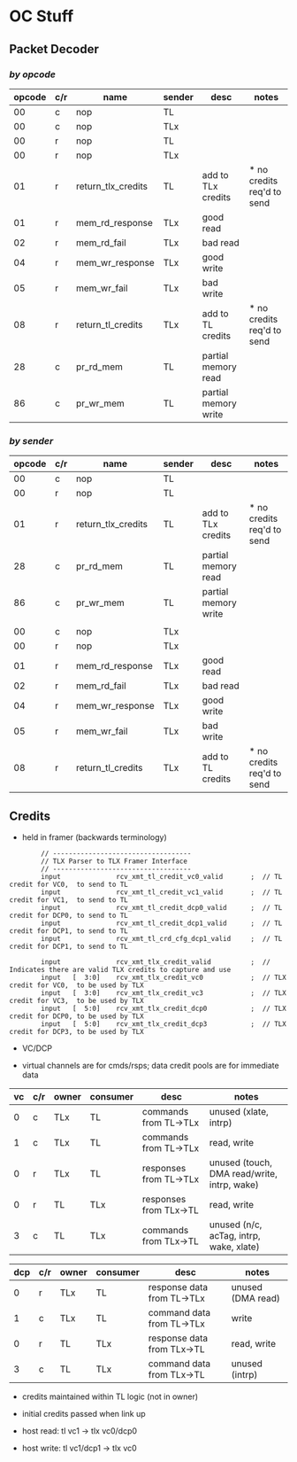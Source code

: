 # OC Stuff

## Packet Decoder

### *by opcode*

| opcode | c/r | name | sender | desc | notes |
| -------- | - | ---------------- | --- | ------------------------------ | ------------------------------|
| 00 | c | nop | TL | |
| 00 | c | nop | TLx | |
| 00 | r | nop | TL | |
| 00 | r | nop | TLx | |
| 01 | r | return_tlx_credits | TL | add to TLx credits | * no credits req'd to send
| 01 | r | mem_rd_response| TLx | good read |
| 02 | r | mem_rd_fail | TLx | bad read |
| 04 | r | mem_wr_response | TLx | good write |
| 05 | r | mem_wr_fail | TLx | bad write |
| 08 | r | return_tl_credits | TLx | add to TL credits | * no credits req'd to send
| 28 | c | pr_rd_mem | TL | partial memory read |
| 86 | c | pr_wr_mem | TL | partial memory write |

### *by sender*

| opcode | c/r | name | sender | desc | notes |
| -------- | - | ---------------- | --- | ------------------------------ | ------------------------------|
| 00 | c | nop | TL | |
| 00 | r | nop | TL | |
| 01 | r | return_tlx_credits | TL | add to TLx credits | * no credits req'd to send
| 28 | c | pr_rd_mem | TL | partial memory read |
| 86 | c | pr_wr_mem | TL | partial memory write |
|||||||
| 00 | c | nop | TLx | |
| 00 | r | nop | TLx | |
| 01 | r | mem_rd_response| TLx | good read |
| 02 | r | mem_rd_fail | TLx | bad read |
| 04 | r | mem_wr_response | TLx | good write |
| 05 | r | mem_wr_fail | TLx | bad write |
| 08 | r | return_tl_credits | TLx | add to TL credits | * no credits req'd to send

## Credits

* held in framer (backwards terminology)

```
        // -----------------------------------
        // TLX Parser to TLX Framer Interface
        // -----------------------------------
        input              rcv_xmt_tl_credit_vc0_valid       ;  // TL credit for VC0,  to send to TL
        input              rcv_xmt_tl_credit_vc1_valid       ;  // TL credit for VC1,  to send to TL
        input              rcv_xmt_tl_credit_dcp0_valid      ;  // TL credit for DCP0, to send to TL
        input              rcv_xmt_tl_credit_dcp1_valid      ;  // TL credit for DCP1, to send to TL
        input              rcv_xmt_tl_crd_cfg_dcp1_valid     ;  // TL credit for DCP1, to send to TL

        input              rcv_xmt_tlx_credit_valid          ;  // Indicates there are valid TLX credits to capture and use
        input   [  3:0]    rcv_xmt_tlx_credit_vc0            ;  // TLX credit for VC0,  to be used by TLX
        input   [  3:0]    rcv_xmt_tlx_credit_vc3            ;  // TLX credit for VC3,  to be used by TLX
        input   [  5:0]    rcv_xmt_tlx_credit_dcp0           ;  // TLX credit for DCP0, to be used by TLX
        input   [  5:0]    rcv_xmt_tlx_credit_dcp3           ;  // TLX credit for DCP3, to be used by TLX
```

* VC/DCP

* virtual channels are for cmds/rsps; data credit pools are for immediate data

| vc | c/r | owner | consumer | desc | notes |
|-----|---|-----|-----|---------------------------------|--------------------------------|
| 0 | c | TLx | TL | commands from TL->TLx | unused (xlate, intrp) |
| 1 | c | TLx | TL | commands from TL->TLx | read, write |
| 0 | r | TLx | TL | responses from TL->TLx | unused (touch, DMA read/write, intrp, wake)
| 0 | r | TL | TLx | responses from TLx->TL | read, write |
| 3 | c | TL  | TLx | commands from TLx->TL | unused (n/c, acTag, intrp, wake, xlate) |

| dcp | c/r | owner | consumer | desc | notes |
|-----|---|-----|-----|---------------------------------|--------------------------------|
| 0 | r | TLx | TL | response data from TL->TLx | unused (DMA read)|
| 1 | c | TLx | TL | command data from TL->TLx | write |
| 0 | r | TL | TLx | response data from TLx->TL | read, write |
| 3 | c | TL  | TLx | command data from TLx->TL | unused (intrp) |

* credits maintained within TL logic (not in owner)

* initial credits passed when link up

* host read: tl vc1 -> tlx vc0/dcp0

* host write: tl vc1/dcp1 -> tlx vc0




